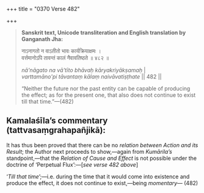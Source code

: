 +++
title = "0370 Verse 482"

+++
> **Sanskrit text, Unicode transliteration and English translation by Ganganath Jha:** 
>
> नाऽनागतो न वाऽतीतो भावः कार्यक्रियाक्षमः ।  
> वर्त्तमानोऽपि तावन्तं कालं नैवावतिष्ठते ॥ ४८२ ॥ 
>
> *nā'nāgato na vā'tīto bhāvaḥ kāryakriyākṣamaḥ* \|  
> *varttamāno'pi tāvantaṃ kālaṃ naivāvatiṣṭhate* \|\| 482 \|\| 
>
> “Neither the future nor the past entity can be capable of producing the effect; as for the present one, that also does not continue to exist till that time.”—(482)



## Kamalaśīla’s commentary (tattvasaṃgrahapañjikā):

It has thus been proved that there can be no *relation between Action and its Result*; the Author next proceeds to show,—again from *Kumārila’s* standpoint,—that the *Relation of Cause and Effect* is not possible under the doctrine of ‘Perpetual Flux’:—[*see verse 482 above*]

‘*Till that time*’;—i.e. during the time that it would come into existence and produce the effect, it does not continue to exist,—being *momentary*— (482)


